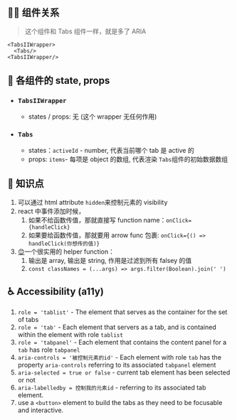 ## 👨‍👧 组件关系

> 这个组件和 Tabs 组件一样，就是多了 ARIA

```
<TabsIIWrapper>
  <Tabs/>
<TabsIIWrapper/>
```

## 🔢 各组件的 state, props

- ### `TabsIIWrapper`

  - states / props: 无 (这个 wrapper 无任何作用)

- ### `Tabs`

  - states：`activeId` - number, 代表当前哪个 tab 是 active 的
  - props: `items`- 每项是 object 的数组, 代表渲染 `Tabs`组件的初始数据数组

## 👀 知识点

1. 可以通过 html attribute `hidden`来控制元素的 visibility
2. react 中事件添加时候，
   1. 如果不给函数传值，那就直接写 function name：`onClick={handleClick}`
   2. 如果要给函数传值，那就要用 arrow func 包裹: `onClick={() => handleClick(你想传的值)}`
3. [😊](https://emojipedia.org/smiling-face-with-smiling-eyes)一个很实用的 helper function：
   1. 输出是 array, 输出是 string, 作用是过滤到所有 falsey 的值
   2. `const classNames = (...args) => args.filter(Boolean).join(' ')`

## ♿ Accessibility (a11y)

1. `role = 'tablist'` - The element that serves as the container for the set of tabs
2. `role = 'tab'` - Each element that servers as a tab, and is contained within the element with role `tablist`
3. `role = 'tabpanel'` - Each element that contains the content panel for a `tab` has role `tabpanel`
4. `aria-controls = '被控制元素的id'` - Each element with role `tab` has the property `aria-controls` referring to its associated `tabpanel` element
5. `aria-selected = true or false` - current tab element has been selected or not
6. `aria-labelledby = 控制我的元素id` - referring to its associated tab element.
7. use a `<button>` element to build the tabs as they need to be focusable and interactive.

